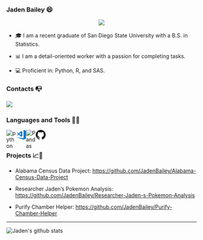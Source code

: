 ### Jaden Bailey 😄

<p align = "center">
  <img src = "https://media-exp1.licdn.com/dms/image/C5616AQGFQYN6cfVC0A/profile-displaybackgroundimage-shrink_350_1400/0/1602641968756?e=1626912000&v=beta&t=pTUXx3S8OZjG3T9RtmXIm1NJY9wpCwtvHnof_HTYs7k">
</p>


- 🎓 I am a recent graduate of San Diego State University with a B.S. in Statistics.

- 📊 I am a detail-oriented worker with a passion for completing tasks.

- 💻 Proficient in: Python, R, and SAS.


### Contacts 📭

[<img align = "left" width = "22px" src = "https://cdn.jsdelivr.net/npm/simple-icons@3.4.0/icons/linkedin.svg" />](https://www.linkedin.com/in/jadenbailey/)


<br />


### Languages and Tools 🔨🔧

<img align = "left" alt = "python" width = "26px" src = "https://cdn3.iconfinder.com/data/icons/logos-and-brands-adobe/512/267_Python-512.png" />

<img align = "left" alt = "visual studio code" width = "26px" src = "https://raw.githubusercontent.com/github/explore/80688e429a7d4ef2fca1e82350fe8e3517d3494d/topics/visual-studio-code/visual-studio-code.png" />

<img align = "left" alt = "Pandas" width = "26px" src = "https://upload.wikimedia.org/wikipedia/commons/2/22/Pandas_mark.svg" />

<img align = "left" alt = "GitHub" width = "26px" src = "https://raw.githubusercontent.com/github/explore/78df643247d429f6cc873026c0622819ad797942/topics/github/github.png" />


<br />
<br />

### Projects 📈🤖

  * Alabama Census Data Project: https://github.com/JadenBailey/Alabama-Census-Data-Project

  * Researcher Jaden’s Pokemon Analysis: https://github.com/JadenBailey/Researcher-Jaden-s-Pokemon-Analysis
  
  * Purify Chamber Helper: https://github.com/JadenBailey/Purify-Chamber-Helper
 ---

 
 ![Jaden's github stats](https://github-readme-stats.vercel.app/api?username=jadenbailey&show_icons=true&theme=tokyonight)
